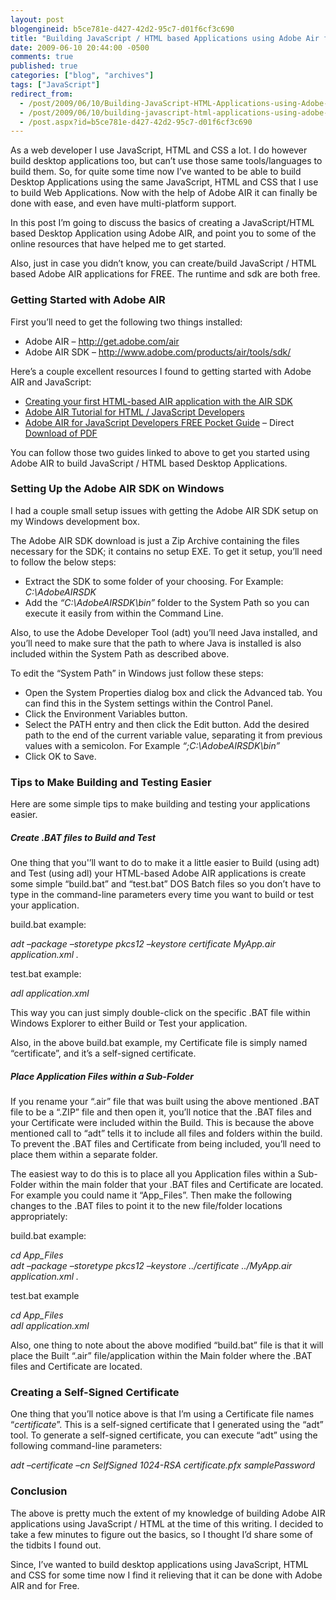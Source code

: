 ```yaml
---
layout: post
blogengineid: b5ce781e-d427-42d2-95c7-d01f6cf3c690
title: "Building JavaScript / HTML based Applications using Adobe Air for FREE"
date: 2009-06-10 20:44:00 -0500
comments: true
published: true
categories: ["blog", "archives"]
tags: ["JavaScript"]
redirect_from: 
  - /post/2009/06/10/Building-JavaScript-HTML-Applications-using-Adobe-AIR-for-FREE
  - /post/2009/06/10/building-javascript-html-applications-using-adobe-air-for-free
  - /post.aspx?id=b5ce781e-d427-42d2-95c7-d01f6cf3c690
---
```

<!-- more -->
<p>As a web developer I use JavaScript, HTML and CSS a lot. I do however build desktop applications too, but can&rsquo;t use those same tools/languages to build them. So, for quite some time now I&rsquo;ve wanted to be able to build Desktop Applications using the same JavaScript, HTML and CSS that I use to build Web Applications. Now with the help of Adobe AIR it can finally be done with ease, and even have multi-platform support.</p>
<p>In this post I&rsquo;m going to discuss the basics of creating a JavaScript/HTML based Desktop Application using Adobe AIR, and point you to some of the online resources that have helped me to get started.</p>
<p>Also, just in case you didn&rsquo;t know, you can create/build JavaScript / HTML based Adobe AIR applications for FREE. The runtime and sdk are both free.</p>
<h3>Getting Started with Adobe AIR</h3>
<p>First you&rsquo;ll need to get the following two things installed:</p>
<ul>
<li>Adobe AIR &ndash; <a href="http://get.adobe.com/air">http://get.adobe.com/air</a> </li>
<li>Adobe AIR SDK &ndash; <a title="http://www.adobe.com/products/air/tools/sdk/" href="http://www.adobe.com/products/air/tools/sdk/">http://www.adobe.com/products/air/tools/sdk/</a> </li>
</ul>
<p>Here&rsquo;s a couple excellent resources I found to getting started with Adobe AIR and JavaScript:</p>
<ul>
<li><a href="http://help.adobe.com/en_US/AIR/1.5/devappshtml/WS5b3ccc516d4fbf351e63e3d118666ade46-7ecc.html" target="_blank">Creating your first HTML-based AIR application with the AIR SDK</a> </li>
<li><a href="http://www.petefreitag.com/item/667.cfm" target="_blank">Adobe AIR Tutorial for HTML / JavaScript Developers</a> </li>
<li><a href="http://ajaxian.com/archives/adobe-air-for-javascript-developers-pocketguide" target="_blank">Adobe AIR for JavaScript Developers FREE Pocket Guide</a> &ndash; Direct <a href="http://onair.adobe.com/files/AIRforJSDevPocketGuide.pdf?sdid=CEYFA" target="_blank">Download of PDF</a> </li>
</ul>
<p>You can follow those two guides linked to above to get you started using Adobe AIR to build JavaScript / HTML based Desktop Applications.</p>
<h3>Setting Up the Adobe AIR SDK on Windows</h3>
<p>I had a couple small setup issues with getting the Adobe AIR SDK setup on my Windows development box.</p>
<p>The Adobe AIR SDK download is just a Zip Archive containing the files necessary for the SDK; it contains no setup EXE. To get it setup, you&rsquo;ll need to follow the below steps:</p>
<ul>
<li>Extract the SDK to some folder of your choosing. For Example: <em>C:\AdobeAIRSDK</em> </li>
<li>Add the <em>&ldquo;C:\AdobeAIRSDK\bin&rdquo; </em>folder to the System Path so you can execute it easily from within the Command Line. </li>
</ul>
<p>Also, to use the Adobe Developer Tool (adt) you&rsquo;ll need Java installed, and you&rsquo;ll need to make sure that the path to where Java is installed is also included within the System Path as described above.</p>
<p>To edit the &ldquo;System Path&rdquo; in Windows just follow these steps:</p>
<ul>
<li>Open the System Properties dialog box and click the Advanced tab. You can find this in the System settings within the Control Panel. </li>
<li>Click the Environment Variables button. </li>
<li>Select the PATH entry and then click the Edit button. Add the desired path to the end of the current variable value, separating it from previous values with a semicolon. For Example <em>&ldquo;;C:\AdobeAIRSDK\bin&rdquo;</em> </li>
<li>Click OK to Save. </li>
</ul>
<h3>Tips to Make Building and Testing Easier</h3>
<p>Here are some simple tips to make building and testing your applications easier.</p>
<h5>Create .BAT files to Build and Test</h5>
<p>One thing that you'&rsquo;ll want to do to make it a little easier to Build (using adt) and Test (using adl) your HTML-based Adobe AIR applications is create some simple &ldquo;build.bat&rdquo; and &ldquo;test.bat&rdquo; DOS Batch files so you don&rsquo;t have to type in the command-line parameters every time you want to build or test your application.</p>
<p>build.bat example:</p>
<p><em>adt &ndash;package &ndash;storetype pkcs12 &ndash;keystore certificate MyApp.air application.xml .</em></p>
<p>test.bat example:</p>
<p><em>adl application.xml</em></p>
<p>This way you can just simply double-click on the specific .BAT file within Windows Explorer to either Build or Test your application.</p>
<p>Also, in the above build.bat example, my Certificate file is simply named &ldquo;certificate&rdquo;, and it&rsquo;s a self-signed certificate.</p>
<h5>Place Application Files within a Sub-Folder</h5>
<p>If you rename your &ldquo;.air&rdquo; file that was built using the above mentioned .BAT file to be a &ldquo;.ZIP&rdquo; file and then open it, you&rsquo;ll notice that the .BAT files and your Certificate were included within the Build. This is because the above mentioned call to &ldquo;adt&rdquo; tells it to include all files and folders within the build. To prevent the .BAT files and Certificate from being included, you&rsquo;ll need to place them within a separate folder.</p>
<p>The easiest way to do this is to place all you Application files within a Sub-Folder within the main folder that your .BAT files and Certificate are located. For example you could name it &ldquo;App_Files&rdquo;. Then make the following changes to the .BAT files to point it to the new file/folder locations appropriately:</p>
<p>build.bat example:</p>
<p><em>cd App_Files <br />adt &ndash;package &ndash;storetype pkcs12 &ndash;keystore ../certificate ../MyApp.air application.xml .</em></p>
<p>test.bat example</p>
<p><em>cd App_Files <br />adl application.xml</em></p>
<p>Also, one thing to note about the above modified &ldquo;build.bat&rdquo; file is that it will place the Built &ldquo;.air&rdquo; file/application within the Main folder where the .BAT files and Certificate are located.</p>
<h3>Creating a Self-Signed Certificate</h3>
<p>One thing that you&rsquo;ll notice above is that I&rsquo;m using a Certificate file names &ldquo;<em>certificate</em>&rdquo;. This is a self-signed certificate that I generated using the &ldquo;adt&rdquo; tool. To generate a self-signed certificate, you can execute &ldquo;adt&rdquo; using the following command-line parameters:</p>
<p><em>adt &ndash;certificate &ndash;cn SelfSigned 1024-RSA certificate.pfx samplePassword</em></p>
<h3>Conclusion</h3>
<p>The above is pretty much the extent of my knowledge of building Adobe AIR applications using JavaScript / HTML at the time of this writing. I decided to take a few minutes to figure out the basics, so I thought I&rsquo;d share some of the tidbits I found out.</p>
<p>Since, I&rsquo;ve wanted to build desktop applications using JavaScript, HTML and CSS for some time now I find it relieving that it can be done with Adobe AIR and for Free.</p>
